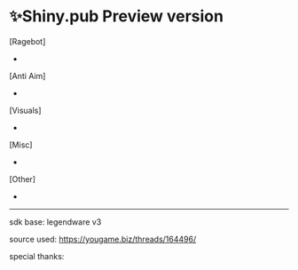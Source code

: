 # ✨Shiny.pub Preview version
 [Ragebot]

-


 [Anti Aim]
 
- 


 [Visuals]
 
 -

 [Misc]
 
- 


 [Other]
 
 -
 
 
 ---------------------------------
 
 sdk base: legendware v3
 
 source used: https://yougame.biz/threads/164496/
 
 special thanks:
 
 

